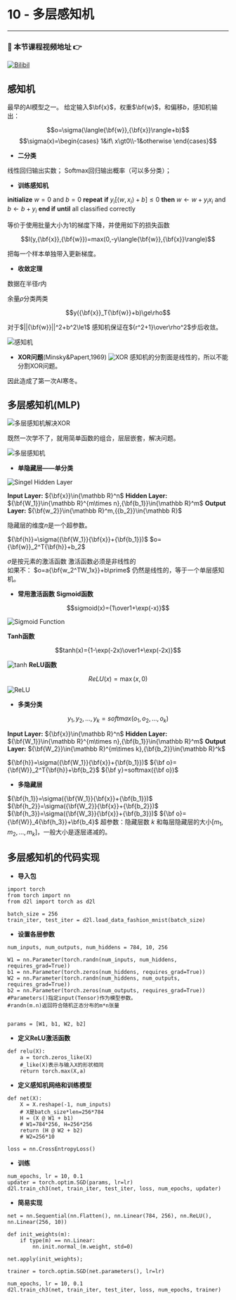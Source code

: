 # 10 - 多层感知机

---

### 🎦 本节课程视频地址 👉
[![Bilibil](https://i1.hdslb.com/bfs/archive/6a42dfd892be9e959a264a9352e87478b0cac231.jpg@640w_400h_100Q_1c.webp)](https://www.bilibili.com/video/BV1hh411U7gn?spm_id_from=333.999.0.0)

## 感知机

最早的AI模型之一。
给定输入$\bf{x}$，权重$\bf{w}$，和偏移$b$，感知机输出：

$$o=\sigma(\langle{\bf{w}},{\bf{x}}\rangle+b)$$
$$\sigma(x)=\begin{cases}
1&if\ x\gt0\\-1&otherwise
\end{cases}$$

- **二分类**


线性回归输出实数；
Softmax回归输出概率（可以多分类）；

- **训练感知机**

**initialize** $w=0$ and $b=0$
**repeat**
    **if** $y_i[\langle{w,x_i}\rangle+b]\le0$ **then**
    $w\leftarrow w+y_ix_i$ and $b\leftarrow b+y_i$
    **end if**
**until** all classified correctly

等价于使用批量大小为1的梯度下降，并使用如下的损失函数

$$l(y,{\bf{x}},{\bf{w}})=max(0,-y\langle{\bf{w}},{\bf{x}}\rangle)$$

把每一个样本单独带入更新梯度。

- **收敛定理**

数据在半径$r$内

余量$\rho$分类两类

$$y({\bf{x}}_T{\bf{w}}+b)\ge\rho$$

对于$||{\bf{w}}||^2+b^2\le1$
感知机保证在${r^2+1}\over\rho^2$步后收敛。

![感知机](Images/感知机.jfif)


- **XOR问题**(Minsky&Papert,1969)
![XOR](Images/XOR.png)
感知机的分割面是线性的，所以不能分割XOR问题。

因此造成了第一次AI寒冬。

## 多层感知机(MLP)

![多层感知机解决XOR](Images/多层感知机.jpg)

既然一次学不了，就用简单函数的组合，层层嵌套，解决问题。

![多层感知机](Images/有隐藏层的感知机.gif)

- **单隐藏层——单分类**

![Singel Hidden Layer](Images/1_-eLjPY7UGSoQhSyW5qC6gw.gif)

**Input Layer:** ${\bf{x}}\in{\mathbb R}^n$
**Hidden Layer:** ${\bf{W_1}}\in{\mathbb R}^{m\times n},{\bf{b_1}}\in{\mathbb R}^m$
**Output Layer:** ${\bf{w_2}}\in{\mathbb R}^m,{{b_2}}\in{\mathbb R}$

隐藏层的维度$n$是一个超参数。

${\bf{h}}=\sigma({\bf{W_1}}{\bf{x}}+{\bf{b_1}})$
$o={\bf{w}}_2^T{\bf{h}}+b_2$

$\sigma$是按元素的激活函数
激活函数必须是非线性的  
如果不：
$o=a{\bf{w_2^TW_1x}}+b\prime$
仍然是线性的，等于一个单层感知机。
- **常用激活函数**
**Sigmoid函数**

$$sigmoid(x)={1\over1+\exp(-x)}$$

![Sigmoid Function](Images/SigmoidFunction.png)

**Tanh函数**

$$tanh(x)={1-\exp(-2x)\over1+\exp(-2x)}$$

![tanh](Images\tanh.png)
**ReLU函数**

$$ReLU(x)=\max(x,0)$$
![ReLU](Images\ReLU.png)

- **多类分类**

$$y_1,y_2,...,y_k=softmax(o_1,o_2,...,o_k)$$

**Input Layer:** ${\bf{x}}\in{\mathbb R}^n$
**Hidden Layer:** ${\bf{W_1}}\in{\mathbb R}^{m\times n},{\bf{b_1}}\in{\mathbb R}^m$
**Output Layer:** ${\bf{W_2}}\in{\mathbb R}^{m\times k},{\bf{b_2}}\in{\mathbb R}^k$

${\bf{h}}=\sigma({\bf{W_1}}{\bf{x}}+{\bf{b_1}})$
${\bf o}={\bf{W}}_2^T{\bf{h}}+\bf{b_2}$
${\bf y}=softmax({\bf o})$

- **多隐藏层**

${\bf{h_1}}=\sigma({\bf{W_1}}{\bf{x}}+{\bf{b_1}})$
${\bf{h_2}}=\sigma({\bf{W_2}}{\bf{x}}+{\bf{b_2}})$
${\bf{h_3}}=\sigma({\bf{W_3}}{\bf{x}}+{\bf{b_3}})$
${\bf o}={\bf{W}}_4{\bf{h_3}}+\bf{b_4}$
超参数：隐藏层数 $k$ 和每层隐藏层的大小$[m_1,m_2,...,m_k]$，一般大小是逐层递减的。
## 多层感知机的代码实现

- **导入包**

```
import torch
from torch import nn
from d2l import torch as d2l

batch_size = 256
train_iter, test_iter = d2l.load_data_fashion_mnist(batch_size)
```

-  **设置各层参数**

```
num_inputs, num_outputs, num_hiddens = 784, 10, 256

W1 = nn.Parameter(torch.randn(num_inputs, num_hiddens, requires_grad=True))
b1 = nn.Parameter(torch.zeros(num_hiddens, requires_grad=True))
W2 = nn.Parameter(torch.randn(num_hiddens, num_outputs, requires_grad=True))
b2 = nn.Parameter(torch.zeros(num_outputs, requires_grad=True))
#Parameters()指定input(Tensor)作为模型参数。
#randn(m.n)返回符合随机正态分布的m*n张量


params = [W1, b1, W2, b2]
```

- **定义ReLU激活函数**

```
def relu(X):
    a = torch.zeros_like(X)
    #_like(X)表示与输入X的形状相同
    return torch.max(X,a)
```

- **定义感知机网络和训练模型**

```
def net(X):
    X = X.reshape(-1, num_inputs)
    # X是batch_size*len=256*784
    H = (X @ W1 + b1)
    # W1=784*256, H=256*256
    return (H @ W2 + b2)
    # W2=256*10

loss = nn.CrossEntropyLoss()
```
- **训练**

```
num_epochs, lr = 10, 0.1
updater = torch.optim.SGD(params, lr=lr)
d2l.train_ch3(net, train_iter, test_iter, loss, num_epochs, updater)
```
- **简易实现**

```
net = nn.Sequential(nn.Flatten(), nn.Linear(784, 256), nn.ReLU(), nn.Linear(256, 10))

def init_weights(m):
    if type(m) == nn.Linear:
        nn.init.normal_(m.weight, std=0)
        
net.apply(init_weights);

trainer = torch.optim.SGD(net.parameters(), lr=lr)

num_epochs, lr = 10, 0.1
d2l.train_ch3(net, train_iter, test_iter, loss, num_epochs, trainer)
```